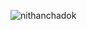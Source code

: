 ![nithanchadok](https://github.com/xHexlabx/SuperAI_SS4_Recap/assets/118115127/7bb93f02-640e-4d29-8122-66faf1b0b102)
